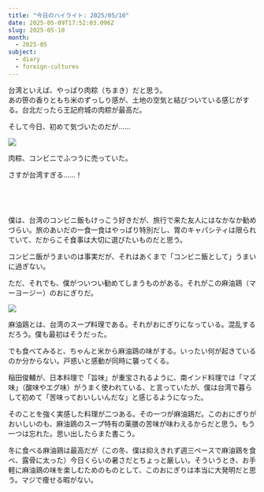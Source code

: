 ```yaml
---
title: "今日のハイライト: 2025/05/10"
date: 2025-05-09T17:52:03.096Z
slug: 2025-05-10
month:
  - 2025-05
subject:
  - diary
  - foreign-cultures
---
```

台湾といえば、やっぱり肉粽（ちまき）だと思う。\
あの笹の香りともち米のずっしり感が、土地の空気と結びついている感じがする。台北だったら王記府城の肉粽が最高だ。

そして今日、初めて気づいたのだが……

![](/images/diary/2025-05-10/pxl_20250510_160558101.jpg)



肉粽、コンビニでふつうに売っていた。

さすが台湾すぎる……！

###### 　﻿

僕は、台湾のコンビニ飯もけっこう好きだが、旅行で来た友人にはなかなか勧めづらい。旅のあいだの一食一食はやっぱり特別だし、胃のキャパシティは限られていて、だからこそ食事は大切に選びたいものだと思う。

コンビニ飯がうまいのは事実だが、それはあくまで「コンビニ飯として」うまいに過ぎない。

ただ、それでも、僕がついつい勧めてしまうものがある。それがこの麻油鶏（マーヨージー）のおにぎりだ。

![](/images/diary/2025-05-10/pxl_20250510_160624014.jpg)



麻油鶏とは、台湾のスープ料理である。それがおにぎりになっている。混乱するだろう。僕も最初はそうだった。

でも食べてみると、ちゃんと米から麻油鶏の味がする。いったい何が起きているのか分からない。戸惑いと感動が同時に襲ってくる。

稲田俊輔が、日本料理で「旨味」が重宝されるように、南インド料理では「マズ味」（酸味やエグ味）がうまく使われている、と言っていたが、僕は台湾で暮らして初めて「苦味っておいしいんだな」と感じるようになった。

そのことを強く実感した料理が二つある。その一つが麻油鶏だ。このおにぎりがおいしいのも、麻油鶏のスープ特有の薬膳の苦味が味わえるからだと思う。もう一つは忘れた。思い出したらまた書こう。

冬に食べる麻油鶏は最高だが（この冬、僕は抑えきれず週三ペースで麻油鶏を食べ、露骨に太った）今日くらいの暑さだとちょっと厳しい。そういうとき、お手軽に麻油鶏の味を楽しむためのものとして、このおにぎりは本当に大発明だと思う。マジで痩せる暇がない。